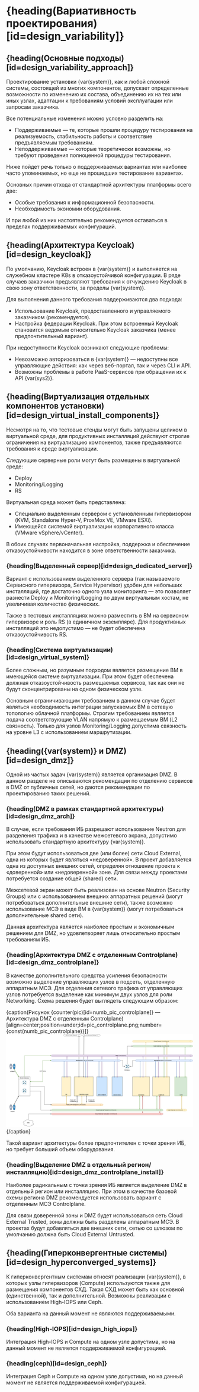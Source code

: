 # {heading(Вариативность проектирования)[id=design_variability]}

## {heading(Основные подходы)[id=design_variability_approach]}

Проектирование установки {var(system)}, как и любой сложной системы, состоящей из многих компонентов, допускает определенные возможности по изменению их состава, объединению их на тех или иных узлах, адаптации к требованиям условий эксплуатации или запросам заказчика.

Все потенциальные изменения можно условно разделить на:

* Поддерживаемые — те, которые прошли процедуру тестирования на реализуемость, стабильность работы и соответствие предъявляемым требованиям.
* Неподдерживаемые — которые теоретически возможны, но требуют проведения полноценной процедуры тестирования.

Ниже пойдет речь только о поддерживаемых вариантах или наиболее часто упоминаемых, но еще не прошедших тестирование вариантах.

Основных причин отхода от стандартной архитектуры платформы всего две:

* Особые требования к информационной безопасности.
* Необходимость экономии оборудования.

И при любой из них настоятельно рекомендуется оставаться в пределах поддерживаемых конфигураций.

## {heading(Архитектура Keycloak)[id=design_keycloak]}

По умолчанию, Keycloak встроен в {var(system)} и выполняется на служебном кластере K8s в отказоустойчивой конфигурации. В ряде случаев заказчики предъявляют требования к отчуждению Keycloak в свою зону ответственности, за пределы {var(system)}.

Для выполнения данного требования поддерживаются два подхода:

* Использование Keycloak, предоставленного и управляемого заказчиком (рекомендуется).
* Настройка федерации Keycloak. При этом встроенный Keycloak становится ведомым относительно Keycloak заказчика (менее предпочтительный вариант).

При недоступности Keycloak возникают следующие проблемы:

* Невозможно авторизоваться в {var(system)} — недоступны все управляющие действия: как через веб-портал, так и через CLI и API.
* Возможны проблемы в работе PaaS-сервисов при обращении их к API {var(sys2)}.

## {heading(Виртуализация отдельных компонентов установки)[id=design_virtual_install_components]}

Несмотря на то, что тестовые стенды могут быть запущены целиком в виртуальной среде, для продуктивных инсталляций действуют строгие ограничения на виртуализацию компонентов, также предъявляются требования к среде виртуализации.

Следующие серверные роли могут быть размещены в виртуальной среде:

* Deploy
* Monitoring/Logging
* RS

Виртуальная среда может быть представлена:

* Специально выделенным сервером с установленным гипервизором (KVM, Standalone Hyper-V, ProxMox VE, VMware ESXi).
* Имеющейся системой виртуализации корпоративного класса (VMware vSphere/vCenter).

В обоих случаях первоначальная настройка, поддержка и обеспечение отказоустойчивости находится в зоне ответственности заказчика.

### {heading(Выделенный сервер)[id=design_dedicated_server]}

Вариант с использованием выделенного сервера (так называемого Сервисного гипервизора, Service Hypervisor) удобен для небольших инсталляций, где достаточно одного узла мониторинга — это позволяет разнести Deploy и Monitoring/Logging по двум виртуальным хостам, не увеличивая количество физических.

Также в тестовых инсталляциях можно разместить в ВМ на сервисном гипервизоре и роль RS (в единичном экземпляре). Для продуктивных инсталляций это недопустимо — не будет обеспечена отказоустойчивость RS.

### {heading(Система виртуализации)[id=design_virtual_system]}

Более сложным, но разумным подходом является размещение ВМ в имеющейся системе виртуализации. При этом будет обеспечена должная отказоустойчивость размещаемых сервисов, так как они не будут сконцентрированы на одном физическом узле.

Основным ограничивающим требованием в данном случае будет являться необходимость интеграции запускаемых ВМ в сетевую топологию облачной платформы. Строгим требованием является подача соответствующие VLAN напрямую к размещаемым ВМ (L2 связность). Только для узлов Monitoring/Logging допустима связность на уровне L3 с использованием маршрутизации.

## {heading({var(system)} и DMZ)[id=design_dmz]}

Одной из частых задач {var(system)} является организация DMZ. В данном разделе не описываются рекомендации по отделению сервисов в DMZ от публичных сетей, но даются рекомендации по проектированию таких решений.

### {heading(DMZ в рамках стандартной архитектуры)[id=design_dmz_arch]}

В случае, если требования ИБ разрешают использование Neutron для разделения трафика и в качестве межсетевого экрана, допустимо использовать стандартную архитектуру {var(system)}.

При этом будут использоваться две (или более) сети Cloud External, одна из которых будет являться «недоверенной». В проект добавляется одна из доступных внешних сетей, определяя отношение проекта к «доверенной» или «недоверенной» зоне. Для связи между проектами потребуется создание общей (shared) сети.

Межсетевой экран может быть реализован на основе Neutron (Security Groups) или с использованием внешних аппаратных решений (могут потребоваться дополнительные внешние сети), также возможно использование МСЭ в виде ВМ в {var(system)} (могут потребоваться дополнительные shared сети).

Данная архитектура является наиболее простым и экономичным решением для DMZ, но удовлетворяет лишь относительно простым требованиям ИБ.

### {heading(Архитектура DMZ с отделенным Controlplane)[id=design_dmz_controlplane]}

В качестве дополнительного средства усиления безопасности возможно выделение управляющих узлов в подсеть, отделенную аппаратным МСЭ. Для отделения сетевого трафика от управляющих узлов потребуется выделение как минимум двух узлов для роли Networking. Схема решения будет выглядеть следующим образом:

{caption(Рисунок {counter(pic)[id=numb_pic_controlplane]} — Архитектура DMZ с отделенным Controlplane)[align=center;position=under;id=pic_controlplane.png;number={const(numb_pic_controlplane)}]}
![Архитектура DMZ с отделенным Controlplane](assets/controlplane.png)
{/caption}

Такой вариант архитектуры более предпочтителен с точки зрения ИБ, но требует больший объем оборудования.

### {heading(Выделение DMZ в отдельный регион/инсталляцию)[id=design_dmz_controlplane_install]}

Наиболее радикальным с точки зрения ИБ является выделение DMZ в отдельный регион или инсталляцию. При этом в качестве базовой схемы региона DMZ рекомендуется использовать вариант с отделенным МСЭ Controlplane.

Для связи доверенной зоны и DMZ будет использоваться сеть Cloud External Trusted, зоны должны быть разделены аппаратным МСЭ. В проектах будут добавляться две внешних сети, сетью со шлюзом по умолчанию должна быть Cloud External Untrusted.

## {heading(Гиперконвергентные системы)[id=design_hyperconverged_systems]}

К гиперконвергентным системам относят реализации {var(system)}, в которых узлы гипервизоров (Compute) используются также для размещения компонентов СХД. Такая СХД может быть как основной (единственной), так и дополнительной. Возможны реализации с использованием High-IOPS или Ceph.

Оба варианта на данный момент не являются поддерживаемыми.

### {heading(High-IOPS)[id=design_high_iops]}

Интеграция High-IOPS и Compute на одном узле допустима, но на данный момент не является поддерживаемой конфигурацией.

### {heading(ceph)[id=design_ceph]}

Интеграция Ceph и Compute на одном узле допустима, но на данный момент не является поддерживаемой конфигурацией.